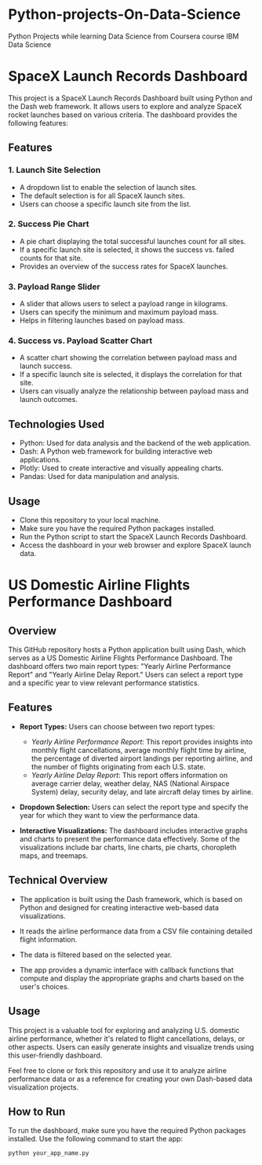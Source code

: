 # Python-projects-On-Data-Science
Python Projects while learning Data Science from Coursera course IBM Data Science

# SpaceX Launch Records Dashboard

This project is a SpaceX Launch Records Dashboard built using Python and the Dash web framework. It allows users to explore and analyze SpaceX rocket launches based on various criteria. The dashboard provides the following features:

## Features

### 1. Launch Site Selection
- A dropdown list to enable the selection of launch sites.
- The default selection is for all SpaceX launch sites.
- Users can choose a specific launch site from the list.

### 2. Success Pie Chart
- A pie chart displaying the total successful launches count for all sites.
- If a specific launch site is selected, it shows the success vs. failed counts for that site.
- Provides an overview of the success rates for SpaceX launches.

### 3. Payload Range Slider
- A slider that allows users to select a payload range in kilograms.
- Users can specify the minimum and maximum payload mass.
- Helps in filtering launches based on payload mass.

### 4. Success vs. Payload Scatter Chart
- A scatter chart showing the correlation between payload mass and launch success.
- If a specific launch site is selected, it displays the correlation for that site.
- Users can visually analyze the relationship between payload mass and launch outcomes.

## Technologies Used

- Python: Used for data analysis and the backend of the web application.
- Dash: A Python web framework for building interactive web applications.
- Plotly: Used to create interactive and visually appealing charts.
- Pandas: Used for data manipulation and analysis.

## Usage

- Clone this repository to your local machine.
- Make sure you have the required Python packages installed.
- Run the Python script to start the SpaceX Launch Records Dashboard.
- Access the dashboard in your web browser and explore SpaceX launch data.


# US Domestic Airline Flights Performance Dashboard

## Overview

This GitHub repository hosts a Python application built using Dash, which serves as a US Domestic Airline Flights Performance Dashboard. The dashboard offers two main report types: "Yearly Airline Performance Report" and "Yearly Airline Delay Report." Users can select a report type and a specific year to view relevant performance statistics.

## Features

- **Report Types:** Users can choose between two report types:
  - *Yearly Airline Performance Report*: This report provides insights into monthly flight cancellations, average monthly flight time by airline, the percentage of diverted airport landings per reporting airline, and the number of flights originating from each U.S. state.
  - *Yearly Airline Delay Report*: This report offers information on average carrier delay, weather delay, NAS (National Airspace System) delay, security delay, and late aircraft delay times by airline.

- **Dropdown Selection:** Users can select the report type and specify the year for which they want to view the performance data.

- **Interactive Visualizations:** The dashboard includes interactive graphs and charts to present the performance data effectively. Some of the visualizations include bar charts, line charts, pie charts, choropleth maps, and treemaps.

## Technical Overview

- The application is built using the Dash framework, which is based on Python and designed for creating interactive web-based data visualizations.

- It reads the airline performance data from a CSV file containing detailed flight information.

- The data is filtered based on the selected year.

- The app provides a dynamic interface with callback functions that compute and display the appropriate graphs and charts based on the user's choices.

## Usage

This project is a valuable tool for exploring and analyzing U.S. domestic airline performance, whether it's related to flight cancellations, delays, or other aspects. Users can easily generate insights and visualize trends using this user-friendly dashboard.

Feel free to clone or fork this repository and use it to analyze airline performance data or as a reference for creating your own Dash-based data visualization projects.

## How to Run

To run the dashboard, make sure you have the required Python packages installed. Use the following command to start the app:

```bash
python your_app_name.py
